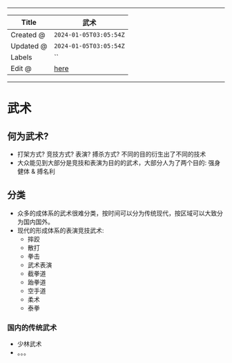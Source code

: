 -----

| Title     | 武术                                              |
| --------- | ----------------------------------------------- |
| Created @ | `2024-01-05T03:05:54Z`                          |
| Updated @ | `2024-01-05T03:05:54Z`                          |
| Labels    | \`\`                                            |
| Edit @    | [here](https://github.com/junxnone/l/issues/16) |

-----

# 武术

## 何为武术?

  - 打架方式? 竞技方式? 表演? 搏杀方式? 不同的目的衍生出了不同的技术
  - 大众能见到大部分是竞技和表演为目的的武术，大部分人为了两个目的: 强身健体 & 搏名利

## 分类

  - 众多的成体系的武术很难分类，按时间可以分为传统现代，按区域可以大致分为国内国外。
  - 现代的形成体系的表演竞技武术:
      - 摔跤
      - 散打
      - 拳击
      - 武术表演
      - 截拳道
      - 跆拳道
      - 空手道
      - 柔术
      - 泰拳

### 国内的传统武术

  - 少林武术
  - 。。。
